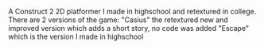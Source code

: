 A Construct 2 2D platformer I made in highschool and retextured in college.
There are 2 versions of the game:
"Casius" the retextured new and improved version which adds a short story, no code was added
"Escape" which is the version I made in highschool

